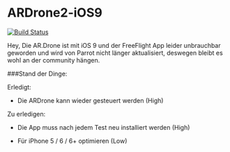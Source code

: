 # ARDrone2-iOS9

[![Build Status](https://travis-ci.org/Code-Unit/ARDrone2-iOS9.svg)](https://travis-ci.org/Code-Unit/ARDrone2-iOS9)

Hey, Die AR.Drone ist mit iOS 9 und der FreeFlight App leider unbrauchbar geworden und wird von Parrot nicht länger aktualisiert, deswegen bleibt es wohl an der community hängen.

###Stand der Dinge:

Erledigt:

- Die ARDrone kann wieder gesteuert werden (High)

Zu erledigen:

- Die App muss nach jedem Test neu installiert werden (High)

- Für iPhone 5 / 6 / 6+ optimieren (Low)

